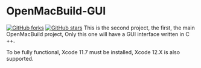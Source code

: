# OpenMacBuild-GUI

[![GitHub forks](https://img.shields.io/github/forks/DmitriyyyyS/OpenMacBuild-GUI)](https://github.com/DmitriyyyyS/OpenMacBuild-GUI/network)
[![GitHub stars](https://img.shields.io/github/stars/DmitriyyyyS/OpenMacBuild-GUI)](https://github.com/DmitriyyyyS/OpenMacBuild-GUI/stargazers)
This is the second project, the first, the main OpenMacBuild project, Only this one will have a GUI interface written in C ++.


To be fully functional, Xcode 11.7 must be installed, Xcode 12.X is also supported.
